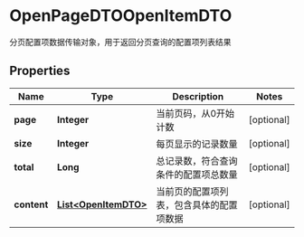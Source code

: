 

# OpenPageDTOOpenItemDTO

分页配置项数据传输对象，用于返回分页查询的配置项列表结果

## Properties

| Name | Type | Description | Notes |
|------------ | ------------- | ------------- | -------------|
|**page** | **Integer** | 当前页码，从0开始计数 |  [optional] |
|**size** | **Integer** | 每页显示的记录数量 |  [optional] |
|**total** | **Long** | 总记录数，符合查询条件的配置项总数量 |  [optional] |
|**content** | [**List&lt;OpenItemDTO&gt;**](OpenItemDTO.md) | 当前页的配置项列表，包含具体的配置项数据 |  [optional] |
